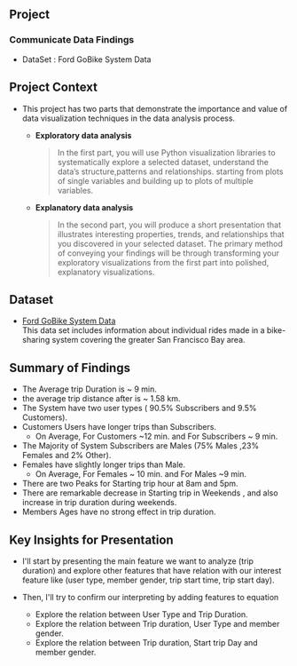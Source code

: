 ## Project

### Communicate Data Findings

- DataSet : Ford GoBike System Data

## Project Context

- This project has two parts that demonstrate the importance and value of data visualization techniques in the data analysis process.

    - **Exploratory data analysis**
        > In the first part, you will use Python visualization libraries to systematically explore a selected dataset, understand the data’s structure,patterns and relationships. starting from plots of single variables and building up to plots of multiple variables.

    - **Explanatory data analysis** 
        > In the second part, you will produce a short presentation that illustrates interesting properties, trends, and relationships that you discovered in your selected dataset. The primary method of conveying your findings will be through transforming your exploratory visualizations from the first part into polished, explanatory visualizations.

## Dataset

- [Ford GoBike System Data](https://www.bikeshare.com/data/) \
  This data set includes information about individual rides made
  in a bike-sharing system covering the greater San Francisco
  Bay area.

## Summary of Findings

- The Average trip Duration is ~ 9 min.
- the average trip distance after is ~ 1.58 km.
- The System have two user types ( 90.5% Subscribers and 9.5% Customers).
- Customers Users have longer trips than Subscribers.
    - On Average, For Customers ~12 min. and For Subscribers ~ 9 min.
- The Majority of System Subscribers are Males (75% Males ,23% Females and 2% Other).
- Females have slightly longer trips than Male.
    - On Average, For Females ~ 10 min. and For Males ~9 min.
- There are two Peaks for Starting trip hour at 8am and 5pm.
- There are remarkable decrease in Starting trip in Weekends , and also increase in trip duration during weekends.
- Members Ages have no strong effect in trip duration.

## Key Insights for Presentation

- I'll start by presenting the main feature we want to analyze (trip duration) and explore other features that have relation with our interest feature like (user type, member gender, trip start time, trip start day).

- Then, I'll try to confirm our interpreting by adding features to equation
    - Explore the relation between User Type and Trip Duration.
    - Explore the relation between  Trip duration, User Type and member gender.
    - Explore the relation between Trip duration, Start trip Day and  member gender.